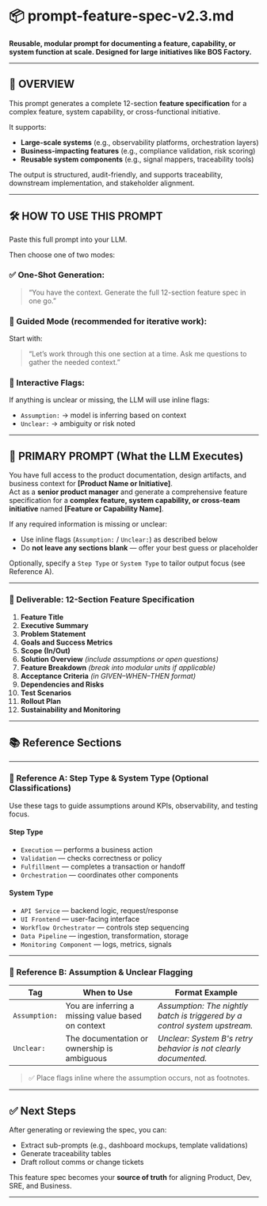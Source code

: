 # 📦 prompt-feature-spec-v2.3.md
**Reusable, modular prompt for documenting a feature, capability, or system function at scale. Designed for large initiatives like BOS Factory.**

---

## 📘 OVERVIEW

This prompt generates a complete 12-section **feature specification** for a complex feature, system capability, or cross-functional initiative.

It supports:
- **Large-scale systems** (e.g., observability platforms, orchestration layers)
- **Business-impacting features** (e.g., compliance validation, risk scoring)
- **Reusable system components** (e.g., signal mappers, traceability tools)

The output is structured, audit-friendly, and supports traceability, downstream implementation, and stakeholder alignment.

---

## 🛠️ HOW TO USE THIS PROMPT

Paste this full prompt into your LLM.

Then choose one of two modes:

### ✅ One-Shot Generation:
> “You have the context. Generate the full 12-section feature spec in one go.”

### 🧭 Guided Mode (recommended for iterative work):
Start with:
> “Let’s work through this one section at a time. Ask me questions to gather the needed context.”

### 🔖 Interactive Flags:
If anything is unclear or missing, the LLM will use inline flags:
- `Assumption:` → model is inferring based on context
- `Unclear:` → ambiguity or risk noted

---

## 🧩 PRIMARY PROMPT (What the LLM Executes)

You have full access to the product documentation, design artifacts, and business context for **[Product Name or Initiative]**.  
Act as a **senior product manager** and generate a comprehensive feature specification for a **complex feature, system capability, or cross-team initiative** named **[Feature or Capability Name]**.

If any required information is missing or unclear:
- Use inline flags (`Assumption:` / `Unclear:`) as described below
- Do **not leave any sections blank** — offer your best guess or placeholder

Optionally, specify a `Step Type` or `System Type` to tailor output focus (see Reference A).

---

### 📄 Deliverable: 12-Section Feature Specification

1. **Feature Title**  
2. **Executive Summary**  
3. **Problem Statement**  
4. **Goals and Success Metrics**  
5. **Scope (In/Out)**  
6. **Solution Overview** *(include assumptions or open questions)*  
7. **Feature Breakdown** *(break into modular units if applicable)*  
8. **Acceptance Criteria** *(in GIVEN–WHEN–THEN format)*  
9. **Dependencies and Risks**  
10. **Test Scenarios**  
11. **Rollout Plan**  
12. **Sustainability and Monitoring**

---

## 📚 Reference Sections

---

### 📘 Reference A: Step Type & System Type (Optional Classifications)

Use these tags to guide assumptions around KPIs, observability, and testing focus.

#### Step Type
- `Execution` — performs a business action
- `Validation` — checks correctness or policy
- `Fulfillment` — completes a transaction or handoff
- `Orchestration` — coordinates other components

#### System Type
- `API Service` — backend logic, request/response
- `UI Frontend` — user-facing interface
- `Workflow Orchestrator` — controls step sequencing
- `Data Pipeline` — ingestion, transformation, storage
- `Monitoring Component` — logs, metrics, signals

---

### 📘 Reference B: Assumption & Unclear Flagging

| Tag | When to Use | Format Example |
|-----|-------------|----------------|
| `Assumption:` | You are inferring a missing value based on context | *Assumption: The nightly batch is triggered by a control system upstream.* |
| `Unclear:` | The documentation or ownership is ambiguous | *Unclear: System B's retry behavior is not clearly documented.* |

> ✅ Place flags inline where the assumption occurs, not as footnotes.

---

## ✅ Next Steps

After generating or reviewing the spec, you can:
- Extract sub-prompts (e.g., dashboard mockups, template validations)
- Generate traceability tables
- Draft rollout comms or change tickets

This feature spec becomes your **source of truth** for aligning Product, Dev, SRE, and Business.

---


